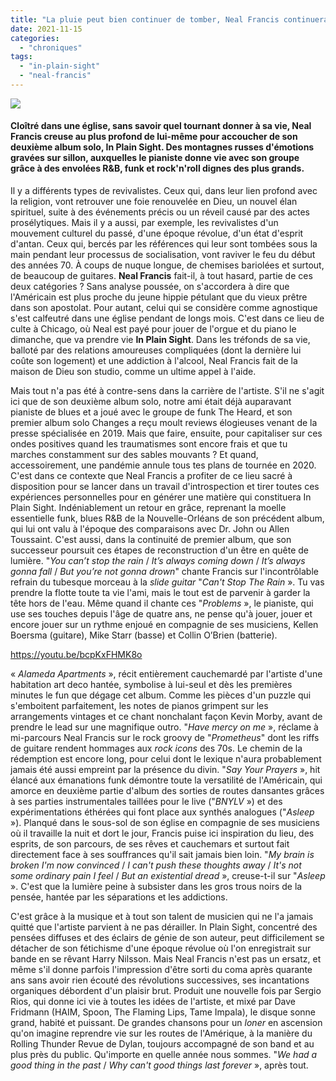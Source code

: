 ```yaml
---
title: "La pluie peut bien continuer de tomber, Neal Francis continuera de jouer"
date: 2021-11-15
categories: 
  - "chroniques"
tags: 
  - "in-plain-sight"
  - "neal-francis"
---
```


![](images/forshopifynf_800x.jpeg)

#### Cloîtré dans une église, sans savoir quel tournant donner à sa vie, Neal Francis creuse au plus profond de lui-même pour accoucher de son deuxième album solo, In Plain Sight. Des montagnes russes d'émotions gravées sur sillon, auxquelles le pianiste donne vie avec son groupe grâce à des envolées R&B, funk et rock'n'roll dignes des plus grands.

<!--more-->

Il y a différents types de revivalistes. Ceux qui, dans leur lien profond avec la religion, vont retrouver une foie renouvelée en Dieu, un nouvel élan spirituel, suite à des événements précis ou un réveil causé par des actes prosélytiques. Mais il y a aussi, par exemple, les revivalistes d'un mouvement culturel du passé, d'une époque révolue, d'un état d'esprit d'antan. Ceux qui, bercés par les références qui leur sont tombées sous la main pendant leur processus de socialisation, vont raviver le feu du début des années 70. À coups de nuque longue, de chemises bariolées et surtout, de beaucoup de guitares. **Neal Francis** fait-il, à tout hasard, partie de ces deux catégories ? Sans analyse poussée, on s'accordera à dire que l'Américain est plus proche du jeune hippie pétulant que du vieux prêtre dans son apostolat. Pour autant, celui qui se considère comme agnostique s'est calfeutré dans une église pendant de longs mois. C'est dans ce lieu de culte à Chicago, où Neal est payé pour jouer de l'orgue et du piano le dimanche, que va prendre vie **In Plain Sight**. Dans les tréfonds de sa vie, balloté par des relations amoureuses compliquées (dont la dernière lui coûte son logement) et une addiction à l'alcool, Neal Francis fait de la maison de Dieu son studio, comme un ultime appel à l'aide.

Mais tout n'a pas été à contre-sens dans la carrière de l'artiste. S'il ne s'agit ici que de son deuxième album solo, notre ami était déjà auparavant pianiste de blues et a joué avec le groupe de funk The Heard, et son premier album solo Changes a reçu moult reviews élogieuses venant de la presse spécialisée en 2019. Mais que faire, ensuite, pour capitaliser sur ces ondes positives quand les traumatismes sont encore frais et que tu marches constamment sur des sables mouvants ? Et quand, accessoirement, une pandémie annule tous tes plans de tournée en 2020. C'est dans ce contexte que Neal Francis a profiter de ce lieu sacré à disposition pour se lancer dans un travail d'introspection et tirer toutes ces expériences personnelles pour en générer une matière qui constituera In Plain Sight. Indéniablement un retour en grâce, reprenant la moelle essentielle funk, blues R&B de la Nouvelle-Orléans de son précédent album, qui lui ont valu à l'époque des comparaisons avec Dr. John ou Allen Toussaint. C'est aussi, dans la continuité de premier album, que son successeur poursuit ces étapes de reconstruction d'un être en quête de lumière. "_You can’t stop the rain_ / _It’s always coming down_ / _It’s always gonna fall_ / _But you’re not gonna drown_" chante Francis sur l'incontrôlable refrain du tubesque morceau à la _slide guitar_ "_Can't Stop The Rain_ ». Tu vas prendre la flotte toute ta vie l'ami, mais le tout est de parvenir à garder la tête hors de l'eau. Même quand il chante ces "_Problems_ », le pianiste, qui use ses touches depuis l'âge de quatre ans, ne pense qu'à jouer, jouer et encore jouer sur un rythme enjoué en compagnie de ses musiciens, Kellen Boersma (guitare), Mike Starr (basse) et Collin O’Brien (batterie).

https://youtu.be/bcpKxFHMK8o

« _Alameda Apartments_ », récit entièrement cauchemardé par l'artiste d'une habitation art deco hantée, symbolise à lui-seul et dès les premières minutes le fun que dégage cet album. Comme les pièces d'un puzzle qui s'emboitent parfaitement, les notes de pianos grimpent sur les arrangements vintages et ce chant nonchalant façon Kevin Morby, avant de prendre le lead sur une magnifique outro. "_Have mercy on me_ », réclame à mi-parcours Neal Francis sur le rock groovy de "_Prometheus_" dont les riffs de guitare rendent hommages aux _rock icons_ des 70s. Le chemin de la rédemption est encore long, pour celui dont le lexique n'aura probablement jamais été aussi empreint par la présence du divin. "_Say Your Prayers_ », hit élancé aux émanations funk démontre toute la versatilité de l'Américain, qui amorce en deuxième partie d'album des sorties de routes dansantes grâces à ses parties instrumentales taillées pour le live ("_BNYLV_ ») et des expérimentations éthérées qui font place aux synthés analogues ("_Asleep_ »). Planqué dans le sous-sol de son église en compagnie de ses musiciens où il travaille la nuit et dort le jour, Francis puise ici inspiration du lieu, des esprits, de son parcours, de ses rêves et cauchemars et surtout fait directement face à ses souffrances qu'il sait jamais bien loin. "_My brain is broken I'm now convinced_ / _I can't push these thoughts away_ / _It's not some ordinary pain I feel_ / _But an еxistential dread_ », creuse-t-il sur "_Asleep_ ». C'est que la lumière peine à subsister dans les gros trous noirs de la pensée, hantée par les séparations et les addictions.

C'est grâce à la musique et à tout son talent de musicien qui ne l'a jamais quitté que l'artiste parvient à ne pas dérailler. In Plain Sight, concentré des pensées diffuses et des éclairs de génie de son auteur, peut difficilement se détacher de son fétichisme d'une époque révolue où l'on enregistrait sur bande en se rêvant Harry Nilsson. Mais Neal Francis n'est pas un ersatz, et même s'il donne parfois l'impression d'être sorti du coma après quarante ans sans avoir rien écouté des révolutions successives, ses incantations organiques débordent d'un plaisir brut. Produit une nouvelle fois par Sergio Rios, qui donne ici vie à toutes les idées de l'artiste, et mixé par Dave Fridmann (HAIM, Spoon, The Flaming Lips, Tame Impala), le disque sonne grand, habité et puissant. De grandes chansons pour un _loner_ en ascension qu'on imagine reprendre vie sur les routes de l'Amérique, à la manière du Rolling Thunder Revue de Dylan, toujours accompagné de son band et au plus près du public. Qu'importe en quelle année nous sommes. "_We had a good thing in the past_ / _Why can't good things last forever_ », après tout.
